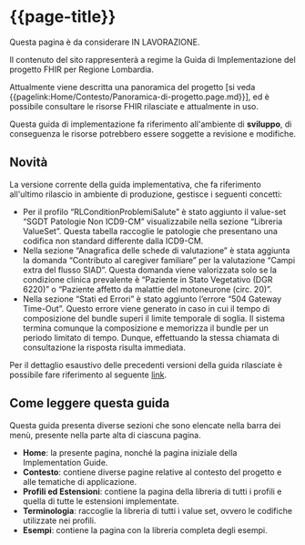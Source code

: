 # {{page-title}}

<div class="alert alert-warning">
Questa pagina è da considerare IN LAVORAZIONE. 

Il contenuto del sito rappresenterà a regime la Guida di Implementazione del progetto FHIR per Regione Lombardia. 

Attualmente viene descritta una panoramica del progetto \[si veda {{pagelink:Home/Contesto/Panoramica-di-progetto.page.md}}\], 
ed è possibile consultare le risorse FHIR rilasciate e attualmente in uso.
</div>

<div class="alert alert-danger">
Questa guida di implementazione fa riferimento all'ambiente di <b>sviluppo</b>, di conseguenza le risorse potrebbero essere soggette a revisione e modifiche.
</div>

## Novità

La versione corrente della guida implementativa, che fa riferimento all'ultimo rilascio in ambiente di produzione, gestisce i seguenti concetti:

- Per il profilo “RLConditionProblemiSalute” è stato aggiunto il value-set “SGDT Patologie Non ICD9-CM” visualizzabile nella sezione “Libreria ValueSet”. Questa tabella raccoglie le patologie che presentano una codifica non standard differente dalla ICD9-CM.
- Nella sezione “Anagrafica delle schede di valutazione” è stata aggiunta la domanda “Contributo al caregiver familiare” per la valutazione “Campi extra del flusso SIAD”. Questa domanda viene valorizzata solo se la condizione clinica prevalente è “Paziente in Stato Vegetativo (DGR 6220)” o “Paziente affetto da malattie del motoneurone (circ. 20)”.
- Nella sezione “Stati ed Errori” è stato aggiunto l’errore “504 Gateway Time-Out”. Questo errore viene generato in caso in cui il tempo di composizione del bundle superi il limite temporale di soglia. Il sistema termina comunque la composizione e memorizza il bundle per un periodo limitato di tempo. Dunque, effettuando la stessa chiamata di consultazione la risposta risulta immediata. 


Per il dettaglio esaustivo delle precedenti versioni della guida rilasciate è possibile fare riferimento al seguente [link](https://simplifier.net/guide/ig-rlfhir-versionhistory/home?version=current).

## Come leggere questa guida
Questa guida presenta diverse sezioni che sono elencate nella barra dei menù, presente nella parte alta di ciascuna pagina.
- **Home**: la presente pagina, nonché la pagina iniziale della Implementation Guide.
- **Contesto**: contiene diverse pagine relative al contesto del progetto e alle tematiche di applicazione.
- **Profili ed Estensioni**: contiene la pagina della libreria di tutti i profili e quella di tutte le estensioni implementate.
- **Terminologia**: raccoglie la libreria di tutti i value set, ovvero le codifiche utilizzate nei profili.
- **Esempi**: contiene la pagina con la libreria completa degli esempi.
  
